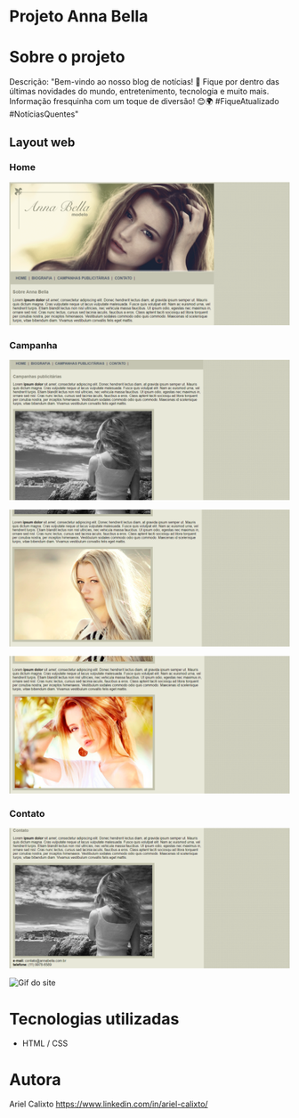 # Projeto Anna Bella

# Sobre o projeto
Descrição:
"Bem-vindo ao nosso blog de notícias! 📰 
Fique por dentro das últimas novidades do mundo, entretenimento, tecnologia e muito mais. 
Informação fresquinha com um toque de diversão! 😊🌍 #FiqueAtualizado #NotíciasQuentes"

## Layout web
### Home
![Home](https://github.com/arielklxto/Projeto_Anna_Bella/blob/main/imagens/Home.png)

### Campanha
![Home texto](https://github.com/arielklxto/Projeto_Anna_Bella/blob/main/imagens/Campanha1.png)

![Home texto](https://github.com/arielklxto/Projeto_Anna_Bella/blob/main/imagens/Campanha2.png)

![Home texto](https://github.com/arielklxto/Projeto_Anna_Bella/blob/main/imagens/Campanha3.png) 

### Contato
![Contato](https://github.com/arielklxto/Projeto_Anna_Bella/blob/main/imagens/Contato.png)

![Gif do site](https://github.com/arielklxto/Projeto_Anna_Bella/blob/main/imagens/projeto_annabella_gif.gif)

# Tecnologias utilizadas
- HTML / CSS
  
# Autora
Ariel Calixto
https://www.linkedin.com/in/ariel-calixto/

